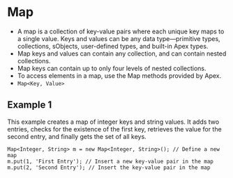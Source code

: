 # Map
* A map is a collection of key-value pairs where each unique key maps to a single value. Keys and values can be any data type—primitive types, collections, sObjects, user-defined types, and built-in Apex types.
* Map keys and values can contain any collection, and can contain nested collections.
* Map keys can contain up to only four levels of nested collections.
* To access elements in a map, use the Map methods provided by Apex.
* `Map<Key, Value>`
## Example 1
This example creates a map of integer keys and string values. It adds two entries, checks for the existence of the first key, retrieves the value for the second entry, and finally gets the set of all keys.
```Apex
Map<Integer, String> m = new Map<Integer, String>(); // Define a new map
m.put(1, 'First Entry'); // Insert a new key-value pair in the map
m.put(2, 'Second Entry'); // Insert the key-value pair in the map
```
